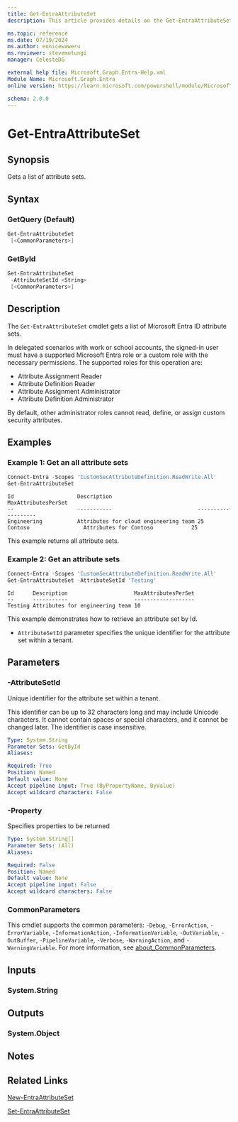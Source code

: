 ```yaml
---
title: Get-EntraAttributeSet
description: This article provides details on the Get-EntraAttributeSet command.

ms.topic: reference
ms.date: 07/19/2024
ms.author: eunicewaweru
ms.reviewer: stevemutungi
manager: CelesteDG

external help file: Microsoft.Graph.Entra-Help.xml
Module Name: Microsoft.Graph.Entra
online version: https://learn.microsoft.com/powershell/module/Microsoft.Graph.Entra/Get-EntraAttributeSet

schema: 2.0.0
---
```


# Get-EntraAttributeSet

## Synopsis

Gets a list of attribute sets.

## Syntax

### GetQuery (Default)

```powershell
Get-EntraAttributeSet
 [<CommonParameters>]
```

### GetById

```powershell
Get-EntraAttributeSet
 -AttributeSetId <String> 
 [<CommonParameters>]
```

## Description

The `Get-EntraAttributeSet` cmdlet gets a list of Microsoft Entra ID attribute sets.

In delegated scenarios with work or school accounts, the signed-in user must have a supported Microsoft Entra role or a custom role with the necessary permissions. The supported roles for this operation are:

- Attribute Assignment Reader
- Attribute Definition Reader
- Attribute Assignment Administrator
- Attribute Definition Administrator

By default, other administrator roles cannot read, define, or assign custom security attributes.

## Examples

### Example 1: Get an all attribute sets

```powershell
Connect-Entra -Scopes 'CustomSecAttributeDefinition.ReadWrite.All'
Get-EntraAttributeSet 
```

```Output
Id                    Description                           MaxAttributesPerSet
--                    -----------                           -------------------
Engineering           Attributes for cloud engineering team 25
Contoso                 Attributes for Contoso            25
```

This example returns all attribute sets.

### Example 2: Get an attribute sets

```powershell
Connect-Entra -Scopes 'CustomSecAttributeDefinition.ReadWrite.All'
Get-EntraAttributeSet -AttributeSetId 'Testing'
```

```Output
Id      Description                     MaxAttributesPerSet
--      -----------                     -------------------
Testing Attributes for engineering team 10
```

This example demonstrates how to retrieve an attribute set by Id.

- `AttributeSetId` parameter specifies the unique identifier for the attribute set within a tenant.

## Parameters

### -AttributeSetId

Unique identifier for the attribute set within a tenant. 

This identifier can be up to 32 characters long and may include Unicode characters. It cannot contain spaces or special characters, and it cannot be changed later. The identifier is case insensitive.

```yaml
Type: System.String
Parameter Sets: GetById
Aliases:

Required: True
Position: Named
Default value: None
Accept pipeline input: True (ByPropertyName, ByValue)
Accept wildcard characters: False
```

### -Property

Specifies properties to be returned

```yaml
Type: System.String[]
Parameter Sets: (All)
Aliases:

Required: False
Position: Named
Default value: None
Accept pipeline input: False
Accept wildcard characters: False
```

### CommonParameters

This cmdlet supports the common parameters: `-Debug`, `-ErrorAction`, `-ErrorVariable`, `-InformationAction`, `-InformationVariable`, `-OutVariable`, `-OutBuffer`, `-PipelineVariable`, `-Verbose`, `-WarningAction`, and `-WarningVariable`. For more information, see [about_CommonParameters](https://go.microsoft.com/fwlink/?LinkID=113216).

## Inputs

### System.String

## Outputs

### System.Object

## Notes

## Related Links

[New-EntraAttributeSet](New-EntraAttributeSet.md)

[Set-EntraAttributeSet](Set-EntraAttributeSet.md)
